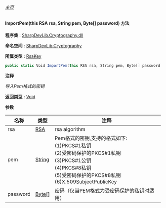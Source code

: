 ###### [主页](./Index.md "主页")

#### ImportPem(this RSA rsa, String pem, Byte[] password) 方法

**程序集** : [SharpDevLib.Cryptography.dll](./SharpDevLib.Cryptography.assembly.md "SharpDevLib.Cryptography.dll")

**命名空间** : [SharpDevLib.Cryptography](./SharpDevLib.Cryptography.namespace.md "SharpDevLib.Cryptography")

**所属类型** : [RsaKey](./SharpDevLib.Cryptography.RsaKey.md "RsaKey")

``` csharp
public static Void ImportPem(this RSA rsa, String pem, Byte[] password)
```

**注释**

*导入Pem格式的密钥*



**返回类型** : [Void](https://learn.microsoft.com/en-us/dotnet/api/system.void "Void")


**参数**

|名称|类型|注释|
|---|---|---|
|rsa|[RSA](https://learn.microsoft.com/en-us/dotnet/api/system.security.cryptography.rsa "RSA")|rsa algorithm|
|pem|[String](https://learn.microsoft.com/en-us/dotnet/api/system.string "String")|Pem格式的密钥,支持的格式如下:<br>(1)PKCS#1私钥<br>(2)受密码保护的PKCS#1私钥<br>(3)PKCS#1公钥<br>(4)PKCS#8私钥<br>(5)受密码保护的PKCS#8私钥<br>(6)X.509SubjectPublicKey|
|password|[Byte\[\]](https://learn.microsoft.com/en-us/dotnet/api/system.byte[] "Byte\[\]")|密码（仅当PEM格式为受密码保护的私钥时适用）|


